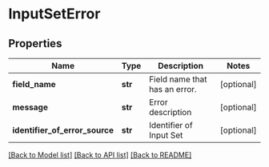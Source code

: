 # InputSetError

## Properties
Name | Type | Description | Notes
------------ | ------------- | ------------- | -------------
**field_name** | **str** | Field name that has an error. | [optional] 
**message** | **str** | Error description | [optional] 
**identifier_of_error_source** | **str** | Identifier of Input Set | [optional] 

[[Back to Model list]](../README.md#documentation-for-models) [[Back to API list]](../README.md#documentation-for-api-endpoints) [[Back to README]](../README.md)

